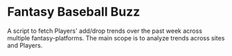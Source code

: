 # Fantasy Baseball Buzz

A script to fetch Players' add/drop trends over the past week across multiple fantasy-platforms. The main scope is to analyze trends across sites and Players.
